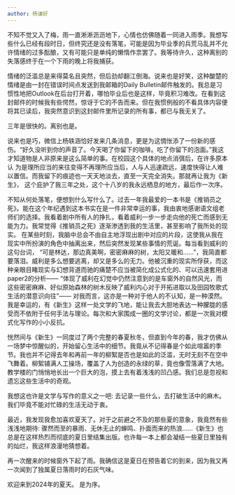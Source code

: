 ```yaml
---
author: 杨谦好
---
```

不知不觉又入了梅，雨一直淅淅沥沥地下，心情也仿佛随着一同进入雨季。我想写些什么已经有段时日，但终究还是没有落笔，可能是因为毕业季的兵荒马乱并不允许情绪的过多酝酿，又有可能只是单纯的懒惰作祟罢了。我等待许久，这种离别的失落感终于在一个下雨的晚上将我捕获。

情绪的泛滥总是来得莫名且突然，但后劲却翻江倒海。说来也是好笑，这种酸楚的情绪是由一封在错误时间点发送到我邮箱的Daily Bulletin邮件触发的。我总是习惯性地把Outlook在后台打开着，哪怕毕业后也是这样，毕竟积习难改。在看到这封邮件的时候我有些愕然，惊讶于它的不告而来。但在我惯例般的不看具体内容便将其已读后，我突然意识到这封邮件里所记录的所有事，都已与我无关了。

三年是很快的。离别也是。

说来也是巧，微信上杨轶涵恰好发来几条消息，更是为这惆怅添了一份新的感伤。“好久没听到你的声音了。今天喝了你留下的咖啡。吃了你留下的泡面。”我这才知道物是人非原来是这么简单的事。在校园这个具体的地点消弭后，在许多原本认 为是理所应当的来往变得不再理所应当后，人与人迅速疏远，速度快得让人难以置信。而我留下的痕迹也一天天地淡去，直至一天完全消失。那就再让我为《新生》， 这个庇护了我三年之处，这个十八岁的我永远栖息的地方，最后作一次序。

不知从何处落笔，便想到什么写什么了。过去一年我最爱的一本书是《推销员之死》。能在这个年纪遇到这本书实在是一件非常幸运的事，我由衷地感谢语文组老师们的选择。我看着剧中所有人的挣扎，看着威利一步一步走向他的死亡而感到无能为力。我常觉得《推销员之死》逐渐渗透到我的生活里，甚至影响了我所处的现实。 在某些时刻，我脑中总会不由自主地浮现出剧中对应的片段，这使我从我在现实中所扮演的角色中抽离出来，然后突然发现某些事情的荒诞。每当看到威利的这句台词， “可是林达，那边真美啊，密密麻麻的树，太阳又暖和......”，我简直都要落泪。威利是多么想要逃离，却又是多么的无力。他被沉重的现实所俘获，而这种亲眼目睹现实与幻想背道而驰的痛楚不应当被简化成公式化的、可以迅速套用进paper2的分析—— “体现了威利在幻觉中仍然注意到的是车窗外的自然风光，而这些密密麻麻、好似原始森林的树木反映了威利内心对于开拓进取以及田园牧歌式生活的潜意识向往”—— 对我而言，这亦是一种对于他人的不认知，是一种漠然。我是幸运的，有《新生》这样一处文学的飞地，能让我去大胆地表达一种朦胧的感受而不依附于任何手法与理论。每次和大家围成一圈的文学讨论，都是一次我对模式化写作的小小反抗。

恍然间与《新生》一同度过了两个完整的春夏秋冬，但直到今年的春，我才仿佛从一场梦中惊醒似的，开始留心生活中的细节。我竟从不记得春是个如此喧嚣的季节。我也并不记得去年和再前一年的柳絮是否也是如此的泛滥，无时无刻不在空中飞舞着。柳絮铺满人工操场，覆盖了人为创造的永绿的草，竟也像雪落满了大地。教学楼的门悄悄地长出一个巨大的泡，摸上去有着浅浅的凹凸感。我们总是忽视和遗忘这些生活中的奇观。

我想这也许是文学与写作的意义之一吧: 去记录一些什么，去打破生活中的麻木。我们毕竟不能对忙碌的生活无动于衷。

最近，我发现我愈加喜欢夏天了。对于之前避之不及的那些夏的意象，我竟然有些浅浅地期待: 骤然而至的暴雨、无休无止的蝉鸣、扑面而来的热浪......《新生》也总是在这样热烈而彻底的夏日里结集出版。也许每一本上都会凝结一些夏日里独有的灿烂，我这样浪漫地猜想着。

再一次醒来的时候窗外下起了雨。我确信这是夏日在预告着它的到来，因为我又再一次闻到了独属夏日落雨时的石灰气味。

欢迎来到2024年的夏天。 是为序。
